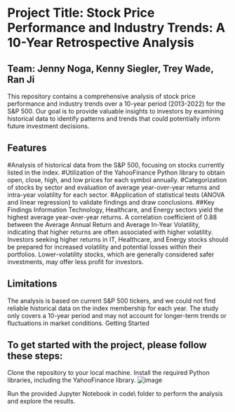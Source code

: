 # Project Title: Stock Price Performance and Industry Trends: A 10-Year Retrospective Analysis

## Team: Jenny Noga, Kenny Siegler, Trey Wade, Ran Ji

This repository contains a comprehensive analysis of stock price performance and industry trends over a 10-year period (2013-2022) for the S&P 500. Our goal is to provide valuable insights to investors by examining historical data to identify patterns and trends that could potentially inform future investment decisions.

## Features
#Analysis of historical data from the S&P 500, focusing on stocks currently listed in the index.
#Utilization of the YahooFinance Python library to obtain open, close, high, and low prices for each symbol annually.
#Categorization of stocks by sector and evaluation of average year-over-year returns and intra-year volatility for each sector.
#Application of statistical tests (ANOVA and linear regression) to validate findings and draw conclusions.
##Key Findings
Information Technology, Healthcare, and Energy sectors yield the highest average year-over-year returns.
A correlation coefficient of 0.88 between the Average Annual Return and Average In-Year Volatility, indicating that higher returns are often associated with higher volatility.
Investors seeking higher returns in IT, Healthcare, and Energy stocks should be prepared for increased volatility and potential losses within their portfolios.
Lower-volatility stocks, which are generally considered safer investments, may offer less profit for investors.

## Limitations
The analysis is based on current S&P 500 tickers, and we could not find reliable historical data on the index membership for each year.
The study only covers a 10-year period and may not account for longer-term trends or fluctuations in market conditions.
Getting Started

## To get started with the project, please follow these steps:

Clone the repository to your local machine.
Install the required Python libraries, including the YahooFinance library.
![image](https://user-images.githubusercontent.com/123340434/236364675-97f36dfb-69f6-467a-8a45-82f88405396f.png)

Run the provided Jupyter Notebook in code\ folder to perform the analysis and explore the results.

